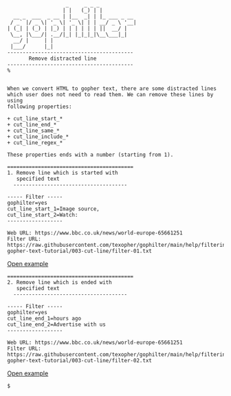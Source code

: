 ```
                   _     _ _ _            
                  | |   (_) | |           
  __ _  ___  _ __ | |__  _| | |_ ___ _ __ 
 / _` |/ _ \| '_ \| '_ \| | | __/ _ \ '__|
| (_| | (_) | |_) | | | | | | ||  __/ |   
 \__, |\___/| .__/|_| |_|_|_|\__\___|_|   
  __/ |     | |                           
 |___/      |_|                           
-----------------------------------------
       Remove distracted line
-----------------------------------------
%
```

```

When we convert HTML to gopher text, there are some distracted lines 
which user does not need to read them. We can remove these lines by using
following properties:

+ cut_line_start_*
+ cut_line_end_*
+ cut_line_same_*
+ cut_line_include_*
+ cut_line_regex_*

These properties ends with a number (starting from 1).

=========================================
1. Remove line which is started with
   specified text
  -------------------------------------

----- Filter -----
gophilter=yes
cut_line_start_1=Image source,
cut_line_start_2=Watch: 
------------------

Web URL: https://www.bbc.co.uk/news/world-europe-65661251
Filter URL: https://raw.githubusercontent.com/texopher/gophilter/main/help/filtering-gopher-text-tutorial/003-cut-line/filter-01.txt
```
[Open example](http://texopher.com/g?url=gopher://texopher.com/x/w/g/i/https_58__47__47_raw_46_githubusercontent_46_com_47_texopher_47_gophilter_47_main_47_help_47_filtering_45_gopher_45_text_45_tutorial_47__48__48__51__45_cut_45_line_47_filter_45__48__49__46_txt/https_58__47__47_www_46_bbc_46_co_46_uk_47_news_47_world_45_europe_45__54__53__54__54__49__50__53__49_)

```
=========================================
2. Remove line which is ended with
   specified text
  -------------------------------------

----- Filter -----
gophilter=yes
cut_line_end_1=hours ago
cut_line_end_2=Advertise with us
------------------

Web URL: https://www.bbc.co.uk/news/world-europe-65661251
Filter URL: https://raw.githubusercontent.com/texopher/gophilter/main/help/filtering-gopher-text-tutorial/003-cut-line/filter-02.txt
```
[Open example](http://texopher.com/g?url=gopher://texopher.com/x/w/g/i/https_58__47__47_raw_46_githubusercontent_46_com_47_texopher_47_gophilter_47_main_47_help_47_filtering_45_gopher_45_text_45_tutorial_47__48__48__51__45_cut_45_line_47_filter_45__48__50__46_txt/https_58__47__47_www_46_bbc_46_co_46_uk_47_news_47_world_45_europe_45__54__53__54__54__49__50__53__49_)


```
$
```

